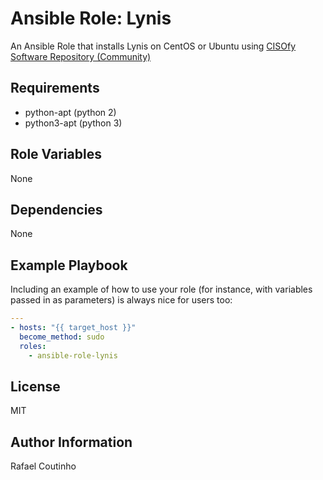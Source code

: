 Ansible Role: Lynis
=========

An Ansible Role that installs Lynis on CentOS or Ubuntu using [CISOfy Software Repository (Community)](https://packages.cisofy.com/community/)

Requirements
------------

* python-apt (python 2)
* python3-apt (python 3)

Role Variables
--------------

None

Dependencies
------------

None

Example Playbook
----------------

Including an example of how to use your role (for instance, with variables passed in as parameters) is always nice for users too:

```yaml
---
- hosts: "{{ target_host }}"
  become_method: sudo
  roles:
    - ansible-role-lynis
```

License
-------

MIT

Author Information
------------------

Rafael Coutinho
